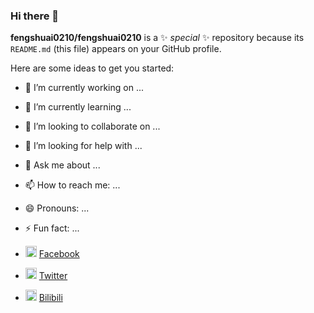### Hi there 👋

**fengshuai0210/fengshuai0210** is a ✨ _special_ ✨ repository because its `README.md` (this file) appears on your GitHub profile.

Here are some ideas to get you started:

- 🔭 I’m currently working on ...
- 🌱 I’m currently learning ...
- 👯 I’m looking to collaborate on ...
- 🤔 I’m looking for help with ...
- 💬 Ask me about ...
- 📫 How to reach me: ...
- 😄 Pronouns: ...
- ⚡ Fun fact: ...


- <img src="https://cdn.jsdelivr.net/npm/simple-icons@6.3.0/icons/facebook.svg" width=18px> [Facebook](#)
- <img src="https://cdn.jsdelivr.net/npm/simple-icons@6.3.0/icons/twitter.svg" width=18px> [Twitter](#)
- <img src="https://cdn.jsdelivr.net/npm/simple-icons@6.3.0/icons/bilibili.svg" width=18px> [Bilibili]()
